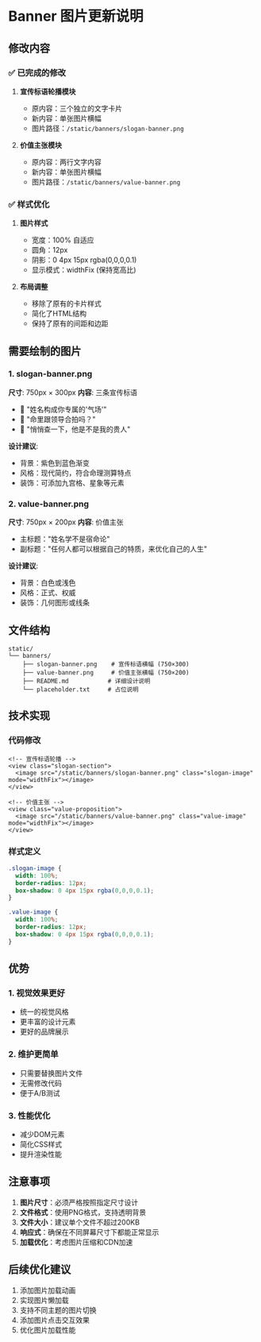 # Banner 图片更新说明

## 修改内容

### ✅ 已完成的修改

1. **宣传标语轮播模块**
   - 原内容：三个独立的文字卡片
   - 新内容：单张图片横幅
   - 图片路径：`/static/banners/slogan-banner.png`

2. **价值主张模块**
   - 原内容：两行文字内容
   - 新内容：单张图片横幅
   - 图片路径：`/static/banners/value-banner.png`

### ✅ 样式优化

1. **图片样式**
   - 宽度：100% 自适应
   - 圆角：12px
   - 阴影：0 4px 15px rgba(0,0,0,0.1)
   - 显示模式：widthFix (保持宽高比)

2. **布局调整**
   - 移除了原有的卡片样式
   - 简化了HTML结构
   - 保持了原有的间距和边距

## 需要绘制的图片

### 1. slogan-banner.png
**尺寸**: 750px × 300px
**内容**: 三条宣传标语
- 🌟 "姓名构成你专属的'气场'"
- 🎯 "命里跟领导合拍吗？"
- 🔮 "悄悄查一下，他是不是我的贵人"

**设计建议**:
- 背景：紫色到蓝色渐变
- 风格：现代简约，符合命理测算特点
- 装饰：可添加九宫格、星象等元素

### 2. value-banner.png
**尺寸**: 750px × 200px
**内容**: 价值主张
- 主标题："姓名学不是宿命论"
- 副标题："任何人都可以根据自己的特质，来优化自己的人生"

**设计建议**:
- 背景：白色或浅色
- 风格：正式、权威
- 装饰：几何图形或线条

## 文件结构

```
static/
└── banners/
    ├── slogan-banner.png    # 宣传标语横幅 (750×300)
    ├── value-banner.png     # 价值主张横幅 (750×200)
    ├── README.md           # 详细设计说明
    └── placeholder.txt     # 占位说明
```

## 技术实现

### 代码修改
```vue
<!-- 宣传标语轮播 -->
<view class="slogan-section">
  <image src="/static/banners/slogan-banner.png" class="slogan-image" mode="widthFix"></image>
</view>

<!-- 价值主张 -->
<view class="value-proposition">
  <image src="/static/banners/value-banner.png" class="value-image" mode="widthFix"></image>
</view>
```

### 样式定义
```scss
.slogan-image {
  width: 100%;
  border-radius: 12px;
  box-shadow: 0 4px 15px rgba(0,0,0,0.1);
}

.value-image {
  width: 100%;
  border-radius: 12px;
  box-shadow: 0 4px 15px rgba(0,0,0,0.1);
}
```

## 优势

### 1. 视觉效果更好
- 统一的视觉风格
- 更丰富的设计元素
- 更好的品牌展示

### 2. 维护更简单
- 只需要替换图片文件
- 无需修改代码
- 便于A/B测试

### 3. 性能优化
- 减少DOM元素
- 简化CSS样式
- 提升渲染性能

## 注意事项

1. **图片尺寸**：必须严格按照指定尺寸设计
2. **文件格式**：使用PNG格式，支持透明背景
3. **文件大小**：建议单个文件不超过200KB
4. **响应式**：确保在不同屏幕尺寸下都能正常显示
5. **加载优化**：考虑图片压缩和CDN加速

## 后续优化建议

1. 添加图片加载动画
2. 实现图片懒加载
3. 支持不同主题的图片切换
4. 添加图片点击交互效果
5. 优化图片加载性能 